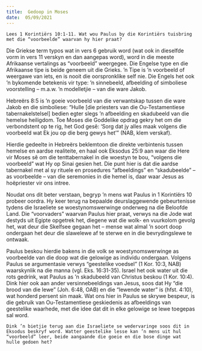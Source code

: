 ```yaml
---
title:  Gedoop in Moses
date:  05/09/2021
---
```


`Lees 1 Korintiërs 10:1-11. Wat wou Paulus by die Korintiërs tuisbring met die “voorbeelde” waarvan hy hier praat?`

Die Griekse term typos wat in vers 6 gebruik word (wat ook in dieselfde vorm in vers 11 verskyn en dan aangepas word), word in die meeste Afrikaanse vertalings as “voorbeeld” weergegee. Die Engelse type en die Afrikaanse tipe is beide geneem uit die Grieks. ’n Tipe is ’n voorbeeld of weergawe van iets, en is nooit die oorspronklike self nie. Die Engels het ook ’n bykomende betekenis vir type: ’n sinnebeeld, afbeelding of simboliese voorstelling – m.a.w. ’n modelletjie – van die ware Jakob.

Hebreërs 8:5 is ’n goeie voorbeeld van die verwantskap tussen die ware Jakob en die simboliese: “Hulle [die priesters van die Ou-Testamentiese tabernakelstelsel] bedien egter slegs ’n afbeelding en skadubeeld van die hemelse heiligdom. Toe Moses die Goddelike opdrag gekry het om die verbondstent op te rig, het God gesê: ‘Sorg dat jy alles maak volgens die voorbeeld wat Ek jou op die berg gewys het’” (NAB, klem verskaf).

Hierdie gedeelte in Hebreërs beklemtoon die direkte verbintenis tussen hemelse en aardse realiteite, en haal ook Eksodus 25:9 aan waar die Here vir Moses sê om die tenttabernakel in die woestyn te bou, “volgens die voorbeeld” wat Hy op Sinai gesien het. Die punt hier is dat die aardse tabernakel met al sy rituele en prosedures “afbeeldings” en “skadubeelde” – as voorbeelde – van die seremonies in die hemel is, daar waar Jesus as hoëpriester vir ons intree.

Noudat ons dit beter verstaan, begryp ’n mens wat Paulus in 1 Korintiërs 10 probeer oordra. Hy keer terug na bepaalde deurslaggewende gebeurtenisse tydens die Israeliete se woestynomswerwinge onderweg na die Beloofde Land. Die “voorvaders” waarvan Paulus hier praat, verwys na die Jode wat destyds uit Egipte opgetrek het, diegene wat die wolk- en vuurkolom gevolg het, wat deur die Skelfsee gegaan het – mense wat almal ’n soort doop ondergaan het deur die slawelewe af te sterwe en in die bevrydingslewe te ontwaak.

Paulus beskou hierdie bakens in die volk se woestynomswerwinge as voorbeelde van die doop wat die gelowige as individu ondergaan. Volgens Paulus se argumentasie verwys “geestelike voedsel” (1 Kor. 10:3, NAB) waarskynlik na die manna (vgl. Eks. 16:31-35). Israel het ook water uit die rots gedrink, wat Paulus as ’n skadubeeld van Christus beskou (1 Kor. 10:4). Dink hier ook aan ander versinnebeeldings van Jesus, soos dat Hy “die brood van die lewe” (Joh. 6:48, OAB) en die “lewende water” is (hfst. 4:10), wat honderd persent sin maak. Wat ons hier in Paulus se skrywe bespeur, is die gebruik van Ou-Testamentiese geskiedenis as afbeeldings van geestelike waarhede, met die idee dat dit in elke gelowige se lewe toegepas sal word.

`Dink ’n bietjie terug aan die Israeliete se wedervaringe soos dit in Eksodus beskryf word. Watter geestelike lesse kan ’n mens uit hul “voorbeeld” leer, beide aangaande die goeie en die bose dinge wat hulle gedoen het?`